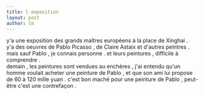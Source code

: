 ```yaml
---
title: l exposition 
layout: post
author: lm
---
```

<p>y'a une exposition des grands maîtres européens à la place de Xinghai .<br />
y'a des oeuvres de Pablo Picasso , de Claire Astaix et d'autres peintres . mais sauf Pablo , je connais personne . et leurs peintures , difficile à comprendre .<br />
demain , les peintures sont vendues au enchères , j'ai entendu qu'un homme voulait acheter une peinture de Pablo , et que son ami lui propose de 60 à 120 mille yuan . c'est bon maché pour une peinture de Pablo , peut-être c'est une contrefaçon .</p>
